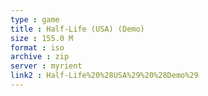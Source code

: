 ```yaml
---
type : game
title : Half-Life (USA) (Demo)
size : 155.0 M
format : iso
archive : zip
server : myrient
link2 : Half-Life%20%28USA%29%20%28Demo%29
---
```

